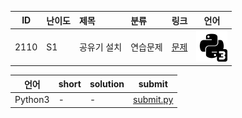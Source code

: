 | ID | 난이도 | 제목 | 분류 | 링크 | 언어 |
| -- | ---- | :-- | :-- | --- | --- |
| 2110 | S1 | 공유기 설치 | 연습문제 | [문제](https://www.acmicpc.net/problem/2110) | [![python3](/assets/python3.svg)](/solutions/%5BS1%5D2110%20공유기%20설치/submit.py)  |

| 언어 | short | solution | submit |
| --- | ----- | -------- | ------ |
| Python3 | - | - | [submit.py](submit.py) |
